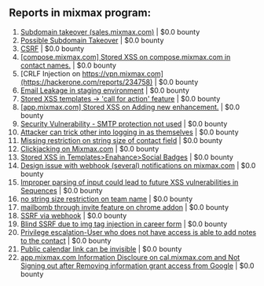 ## Reports in mixmax program:
1. [Subdomain takeover (sales.mixmax.com)](https://hackerone.com/reports/233408) | $0.0 bounty
2. [Possible Subdomain Takeover](https://hackerone.com/reports/233402) | $0.0 bounty
3. [CSRF](https://hackerone.com/reports/226612) | $0.0 bounty
4. [[compose.mixmax.com] Stored XSS on compose.mixmax.com in contact names.](https://hackerone.com/reports/235292) | $0.0 bounty
5. [CRLF Injection on https://vpn.mixmax.com](https://hackerone.com/reports/234758) | $0.0 bounty
6. [Email Leakage in staging environment](https://hackerone.com/reports/236390) | $0.0 bounty
7. [Stored XSS templates -> 'call for action' feature](https://hackerone.com/reports/237927) | $0.0 bounty
8. [[app.mixmax.com] Stored XSS on Adding new enhancement.](https://hackerone.com/reports/237100) | $0.0 bounty
9. [Security Vulnerability - SMTP protection not used](https://hackerone.com/reports/234701) | $0.0 bounty
10. [Attacker can trick other into logging in as themselves](https://hackerone.com/reports/233379) | $0.0 bounty
11. [Missing restriction on string size of contact field](https://hackerone.com/reports/236188) | $0.0 bounty
12. [Clickjacking on Mixmax.com](https://hackerone.com/reports/234713) | $0.0 bounty
13. [Stored XSS in Templates>Enahance>Social Badges](https://hackerone.com/reports/238906) | $0.0 bounty
14. [Design issue with webhook (several) notifications on mixmax.com](https://hackerone.com/reports/239818) | $0.0 bounty
15. [Improper parsing of input could lead to future XSS vulnerabilities in Sequences](https://hackerone.com/reports/243138) | $0.0 bounty
16. [no string size restriction on team name](https://hackerone.com/reports/237125) | $0.0 bounty
17. [mailbomb through invite feature on chrome addon](https://hackerone.com/reports/233376) | $0.0 bounty
18. [SSRF via webhook](https://hackerone.com/reports/243277) | $0.0 bounty
19. [Blind SSRF due to img tag injection in career form](https://hackerone.com/reports/236301) | $0.0 bounty
20. [Privilege escalation-User who does not have access is able to add notes to the contact](https://hackerone.com/reports/235059) | $0.0 bounty
21. [Public calendar link can be invisible](https://hackerone.com/reports/246055) | $0.0 bounty
22. [app.mixmax.com Information Discloure on cal.mixmax.com and Not Signing out after Removing information grant access from Google](https://hackerone.com/reports/262262) | $0.0 bounty